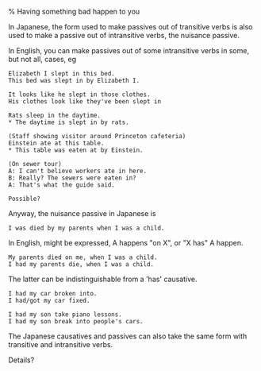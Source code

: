 % Having something bad happen to you

In Japanese, the form used to make passives out of transitive verbs is also used to make a passive out of intransitive verbs, the nuisance passive.

In English, you can make passives out of some intransitive verbs in some, but not all, cases, eg

	Elizabeth I slept in this bed.
	This bed was slept in by Elizabeth I.

	It looks like he slept in those clothes.
	His clothes look like they've been slept in

	Rats sleep in the daytime.
	* The daytime is slept in by rats.

	(Staff showing visitor around Princeton cafeteria)
	Einstein ate at this table.
	* This table was eaten at by Einstein.

	(On sewer tour)
	A: I can't believe workers ate in here.
	B: Really? The sewers were eaten in?
	A: That's what the guide said.

	Possible?

Anyway, the nuisance passive in Japanese is 

	I was died by my parents when I was a child.

In English, might be expressed, A happens "on X", or "X has" A happen.

	My parents died on me, when I was a child.
	I had my parents die, when I was a child.

The latter can be indistinguishable from a 'has' causative.

	I had my car broken into.
	I had/got my car fixed.

	I had my son take piano lessons.
	I had my son break into people's cars.

The Japanese causatives and passives can also take the same form with transitive and intransitive verbs.

Details?
